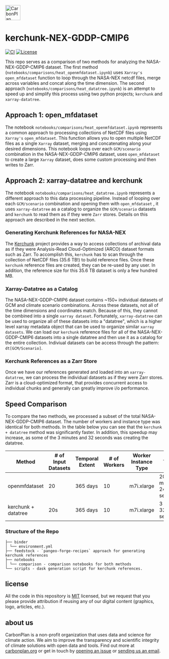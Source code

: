 <p align="left" >
<picture>
  <source media="(prefers-color-scheme: dark)" srcset="https://carbonplan-assets.s3.amazonaws.com/monogram/light-small.png">
  <img alt="CarbonPlan monogram." height="48" src="https://carbonplan-assets.s3.amazonaws.com/monogram/dark-small.png">
</picture>
</p>

# kerchunk-NEX-GDDP-CMIP6

[![CI](https://github.com/carbonplan/python-project-template/actions/workflows/main.yaml/badge.svg)](https://github.com/carbonplan/python-project-template/actions/workflows/main.yaml)
[![License](https://img.shields.io/github/license/carbonplan/python-project-template?style=flat)](https://github.com/carbonplan/python-project-template/blob/main/LICENSE)

This repo serves as a comparison of two methods for analyzing the NASA-NEX-GDDP-CMIP6 dataset. The first method (`notebooks/comparisons/heat_openmfdataset.ipynb`) uses `Xarray's` `open_mfdataset` function to loop through the NASA-NEX netcdf files, merge across variables and concat along the time dimension. The second approach (`notebooks/comparisons/heat_datatree.ipynb`) is an attempt to speed up and simplify this process using two python projects; `kerchunk` and `xarray-datatree`.

## Approach 1: open_mfdataset

The notebook `notebooks/comparisons/heat_openmfdataset.ipynb` represents a common approach to processing collections of NetCDF files using `Xarray's` `open_mfdataset`. This function allows you to open multiple NetCDF files as a single `Xarray` dataset, merging and concatenating along your desired dimensions. This notebook loops over each `GCM/scenario` combination in the NASA-NEX-GDDP-CMIP6 dataset, uses `open_mfdataset` to create a large `Xarray` dataset, does some custom processing and then writes to Zarr.

## Approach 2: xarray-datatree and kerchunk

The notebook `notebooks/comparisons/heat_datatree.ipynb` represents a different approach to this data processing pipeline. Instead of looping over each `GCM/scenario` combination and opening them with `open_mfdataset` , it uses `xarray-datatree` as a catalog to organize the `GCM/scenario` datasets and `kerchunk` to read them as if they were `Zarr` stores. Details on this approach are described in the next section.

### Generating Kerchunk References for NASA-NEX

The [Kerchunk](https://github.com/fsspec/kerchunk) project provides a way to access collections of archival data as if they were Analysis-Read Cloud-Optimized (ARCO) dataset formats such as Zarr. To accomplish this, `kerchunk` has to scan through the collection of NetCDF files (35.6 TB!) to build reference files. Once these `kerchunk` reference files are created, they can be re-used by any user. In addition, the reference size for this 35.6 TB dataset is only a few hundred MB.

### Xarray-Datatree as a Catalog

The NASA-NEX-GDDP-CMIP6 dataset contains ~150+ individual datasets of GCM and climate scenario combinations. Across these datasets, not all of the time dimensions and coordinates match. Because of this, they cannot be combined into a single `xarray dataset`. Fortunately, `xarray-datatree` can be used to organize all of these datasets into a "datatree", which is a higher level xarray metadata object that can be used to organize similar `xarray datasets`. We can load our `kerchunk` reference files for all of the NASA-NEX-GDDP-CMIP6 datasets into a single datatree and then use it as a catalog for the entire collection. Indiviual datasets can be access through the pattern: `dt[GCM/Scenario]`.

### Kerchunk References as a Zarr Store

Once we have our references generated and loaded into an `xarray-datatree`, we can process the individual datasets as if they were Zarr stores. Zarr is a cloud-optimized format, that provides concurrent access to individual chunks and generally can greatly improve i/o performance.

## Speed Comparison

To compare the two methods, we processed a subset of the total NASA-NEX-GDDP-CMIP6 dataset. The number of workers and instance type was identical for both methods. In the table below you can see that the `kerchunk + datatree` method was significantly faster. In addition, this speedup may increase, as some of the 3 minutes and 32 seconds was creating the datatree.

| Method              | # of Input Datasets | Temporal Extent | # of Workers | Worker Instance Type | Time                  |
| ------------------- | ------------------- | --------------- | ------------ | -------------------- | --------------------- |
| openmfdataset       | 20                  | 365 days        | 10           | m7i.xlarge           | 20 minutes 24 seconds |
| kerchunk + datatree | 20s                 | 365 days        | 10           | m7i.xlarge           | 3 min 32 seconds      |

### Structure of the Repo

```
├── binder
│ └── environment.yml
├── feedstock - `pangeo-forge-recipes` approach for generating kerchunk references
├── notebooks
│ └── comparison - comparison notebooks for both methods
└── scripts - dask generation script for kerchunk references.
```
## license

All the code in this repository is [MIT](https://choosealicense.com/licenses/mit/) licensed, but we request that you please provide attribution if reusing any of our digital content (graphics, logo, articles, etc.).

## about us

CarbonPlan is a non-profit organization that uses data and science for climate action. We aim to improve the transparency and scientific integrity of climate solutions with open data and tools. Find out more at [carbonplan.org](https://carbonplan.org/) or get in touch by [opening an issue](https://github.com/carbonplan/python-project-template/issues/new) or [sending us an email](mailto:hello@carbonplan.org).
